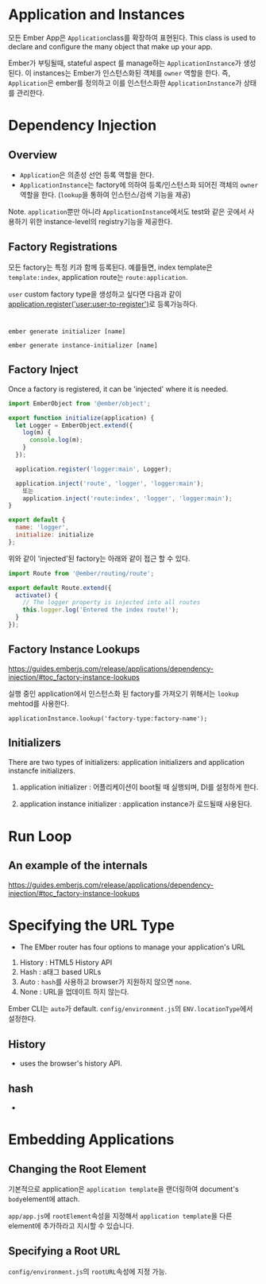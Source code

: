 
# Application and Instances

모든 Ember App은 `Application`class를 확장하여 표현된다. This class is used to declare and configure the many object that make up your app.

Ember가 부팅될때, stateful aspect 를 manage하는 `ApplicationInstance`가 생성된다. 이 instances는 Ember가 인스턴스화된 객체를 `owner` 역할을 한다. 즉, `Application`은 ember를 정의하고 이를 인스턴스화한 `ApplicationInstance`가 상태를 관리한다.


# Dependency Injection

## Overview

- `Application`은 의존성 선언 등록 역할을 한다.
- `ApplicationInstance`는 factory에 의하여 등록/인스턴스화 되어진 객체의 `owner`역할을 한다. (`lookup`을 통하여 인스턴스/검색 기능을 제공)

Note. `application`뿐만 아니라 `ApplicationInstance`에서도 test와 같은 곳에서 사용하기 위한 instance-level의 registry기능을 제공한다.

## Factory Registrations

모든 factory는 특정 키과 함께 등록된다. 예를들면, index template은 `template:index`, application route는 `route:application`.

`user` custom factory type을 생성하고 싶다면 다음과 같이 [application.register('user:user-to-register')](https://api.emberjs.com/ember/3.17/classes/Application/methods/register?anchor=register)로 등록가능하다.



#

``` application 
ember generate initializer [name]
```

``` instance-application
ember generate instance-initializer [name]
```


## Factory Inject

Once a factory is registered, it can be 'injected' where it is needed.

```  app/initializers/logger.js
import EmberObject from '@ember/object';

export function initialize(application) {
  let Logger = EmberObject.extend({
    log(m) {
      console.log(m);
    }
  });

  application.register('logger:main', Logger);

  application.inject('route', 'logger', 'logger:main');
	또는
	application.inject('route:index', 'logger', 'logger:main');
}

export default {
  name: 'logger',
  initialize: initialize
};
```

위와 같이 'injected'된 factory는 아래와 같이 접근 할 수 있다.

```   app/routes/index.js
import Route from '@ember/routing/route';

export default Route.extend({
  activate() {
    // The logger property is injected into all routes
    this.logger.log('Entered the index route!');
  }
});
```


## Factory Instance Lookups

https://guides.emberjs.com/release/applications/dependency-injection/#toc_factory-instance-lookups

실행 중인 application에서 인스턴스화 된 factory를 가져오기 위해서는 `lookup` mehtod를 사용한다. 

```
applicationInstance.lookup('factory-type:factory-name');
```


## Initializers

There are two types of initializers: application initializers and application instancfe initializers.

1. application initializer : 어플리케이션이 boot될 때 실행되며, DI를 설정하게 한다.

2. application instance initializer : application instance가 로드될때 사용된다. 


# Run Loop

## An example of the internals

https://guides.emberjs.com/release/applications/dependency-injection/#toc_factory-instance-lookups



# Specifying the URL Type

- The EMber router has four options to manage your application's URL

1. History : HTML5 History API
2. Hash : a태그 based URLs
3. Auto : `hash`를 사용하고 browser가 지원하지 않으면 `none`.
4. None : URL을 업데이트 하지 않는다.

Ember CLI는 `auto`가 default. `config/environment.js`의 `ENV.locationType`에서 설정한다.

## History
- uses the browser's history API.

## hash
- 


# Embedding Applications

## Changing the Root Element

기본적으로 application은 `application template`을 랜더링하여 document's `body`element에 attach.

`app/app.js`에 `rootElement`속성을 지정해서 `application template`을 다른 element에 추가하라고 지시할 수 있습니다.


## Specifying a Root URL

`config/environment.js`의 `rootURL`속성에 지정 가능.



